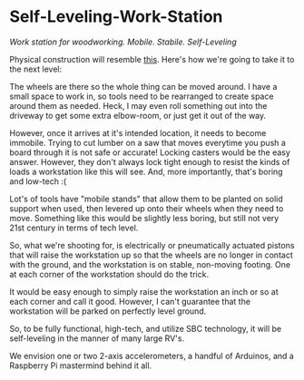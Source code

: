 # Self-Leveling-Work-Station
<i>Work station for woodworking.  Mobile.  Stabile.  Self-Leveling</i>

Physical construction will resemble <a href="http://lumberjocks.com/projects/27579">this</a>.  Here's how we're going to take it to the next level:

The wheels are there so the whole thing can be moved around.  I have a small space to work in, so tools need to be rearranged to create space around them as needed.  Heck, I may even roll something out into the driveway to get some extra elbow-room, or just get it out of the way.

However, once it arrives at it's intended location, it needs to become immobile.  Trying to cut lumber on a saw that moves everytime you push a board through it is not safe or accurate!  Locking casters would be the easy answer.  However, they don't always lock tight enough to resist the kinds of loads a workstation like this will see. And, more importantly, that's boring and low-tech :(

Lot's of tools have "mobile stands" that allow them to be planted on solid support when used, then levered up onto their wheels when they need to move.  Something like this would be slightly less boring, but still not very 21st century in terms of tech level.

So, what we're shooting for, is electrically or pneumatically actuated pistons that will raise the workstation up so that the wheels are no longer in contact with the ground, and the workstation is on stable, non-moving footing.  One at each corner of the workstation should do the trick.

It would be easy enough to simply raise the workstation an inch or so at each corner and call it good. However, I can't guarantee that the workstation will be parked on perfectly level ground.

So, to be fully functional, high-tech, and utilize SBC technology, it will be self-leveling in the manner of many large RV's.

We envision one or two 2-axis accelerometers, a handful of Arduinos, and a Raspberry Pi mastermind behind it all.
